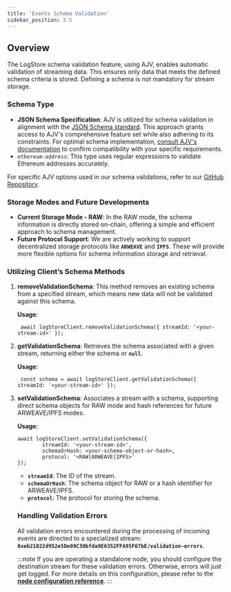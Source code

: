 ```yaml
---
title: 'Events Schema Validation'
sidebar_position: 3.5
---
```


## **Overview**

The LogStore schema validation feature, using AJV, enables automatic validation of streaming data. This ensures only data that meets the defined schema criteria is stored. Defining a schema is not mandatory for stream storage.

### **Schema Type**

- **JSON Schema Specification**: AJV is utilized for schema validation in alignment with	the [JSON Schema standard](https://json-schema.org/learn/getting-started-step-by-step). This approach grants access to AJV's comprehensive feature set while also adhering to its constraints. For optimal schema	implementation, [consult AJV's documentation](https://ajv.js.org/json-schema.html) to confirm compatibility with your	specific requirements.
- `ethereum-address`: This type uses regular expressions to validate Ethereum addresses accurately.

For specific AJV options used in our schema validations, refer to our [GitHub Repository](https://github.com/usherlabs/logstore-node/blob/master/packages/core/src/config/validateConfig.ts).

### **Storage Modes and Future Developments**

- **Current Storage Mode - RAW**: In the RAW mode, the schema information is directly stored on-chain, offering a simple and efficient approach to schema management.
- **Future Protocol Support**: We are actively working to support decentralized storage protocols like **`ARWEAVE`** and	**`IPFS`**. These will provide more flexible options for schema information storage and retrieval.

### **Utilizing Client’s Schema Methods**

1. **removeValidationSchema**: This method removes an existing schema from a specified stream, which means new data will not be validated against this schema.

	 **Usage**:

	```tsx
	 await logStoreClient.removeValidationSchema({ streamId: '<your-stream-id>' });
	 ```

2. **getValidationSchema**: Retrieves the schema associated with a given stream, returning either the schema or **`null`**.

	 **Usage**:

	```tsx
	 const schema = await logStoreClient.getValidationSchema({ streamId: '<your-stream-id>' });
	 ```

3. **setValidationSchema**: Associates a stream with a schema, supporting direct schema objects for RAW mode and hash references for future ARWEAVE/IPFS modes.

	 **Usage**:

	 ```tsx
	 await logStoreClient.setValidationSchema({
			 streamId: '<your-stream-id>',
			 schemaOrHash: <your-schema-object-or-hash>,
			 protocol: '<RAW|ARWEAVE|IPFS>'
	 });
	 ```

	- **`streamId`**: The ID of the stream.
	- **`schemaOrHash`**: The schema object for RAW or a hash identifier for ARWEAVE/IPFS.
	- **`protocol`**: The protocol for storing the schema.

	 ### **Handling Validation Errors**

	 All validation errors encountered during the processing of incoming events are directed to a specialized stream: **`0xeb21022d952e5De09C30bfda9E6352FFA95F67bE/validation-errors`**.

	  :::note
	  If you are operating a standalone node, you should configure the destination stream for these validation errors. Otherwise, errors will just get logged. For more details on this configuration, please refer to the [**node configuration reference**](/node/quick-start/config.md).
	 :::
